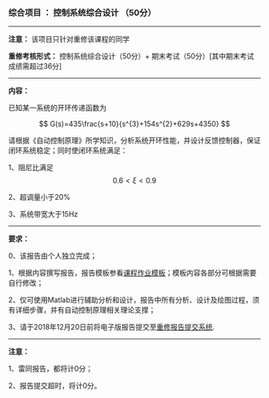 ### 综合项目 ： 控制系统综合设计 （50分）

---

**注意：** 该项目只针对重修该课程的同学 

**重修考核形式：** 控制系统综合设计（50分）+ 期末考试（50分）[其中期末考试成绩需超过36分]

---
**内容：**

已知某一系统的开环传递函数为

$$ G(s)=435\frac{s+10}{s^{3}+154s^{2}+629s+4350} $$

请根据《自动控制原理》所学知识，分析系统开环性能，并设计反馈控制器，保证闭环系统稳定；同时使闭环系统满足：

1、阻尼比满足 $$ 0.6< \xi < 0.9$$

2、超调量小于20%

3、系统带宽大于15Hz



---

**要求：**

0、该报告由个人独立完成；

1、根据内容撰写报告，报告模板参看[课程作业模板](http://www.liuchaos.cn/Mycourse/AutoControl/Materials/%E8%AF%BE%E7%A8%8B%E4%BD%9C%E4%B8%9A%E6%A8%A1%E6%9D%BF.doc)；模板内容各部分可根据需要自行修改；

2、仅可使用Matlab进行辅助分析和设计，报告中所有分析、设计及绘图过程，须有详细步骤，并有自动控制原理相关理论支撑；

3、请于2018年12月20日前将电子版报告提交至[重修报告提交系统](https://www.wjx.top/jq/30902041.aspx).

---

**注意：**

1、雷同报告，都将计0分；

2、报告提交超时，将计0分。

<script type="text/javascript"
src="http://cdn.mathjax.org/mathjax/latest/MathJax.js?config=TeX-AMS-MML_HTMLorMML">
</script>
